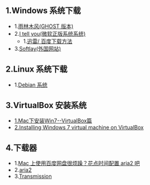 
## 1.Windows 系统下载

* 1.[雨林木风(GHOST 版本)](http://www.ylmf123.com/soft/html/398.html)
* 2.[I tell you(微软正版系统系统)](http://msdn.itellyou.cn/)
	* 1.[迅雷/ 百度下载方法](http://zhongce.sina.com.cn/article/view/17676/)
* 3.[Softlay(外国网站)](https://softlay.net/operating-system)

## 2.Linux 系统下载
* 1.[Debian 系统](http://cdimage.debian.org/debian-cd/)


## 3.VirtualBox 安装系统
* [1.Mac下安装Win7--VirtualBox篇](http://juanha.coding.me/2017/02/09/mac-win7-virtualbox/)
* [2.Installing Windows 7 virtual machine on VirtualBox](https://o7planning.org/en/11883/installing-windows-7-virtual-machine-on-virtualbox#a18908905)

## 4.下载器
* 1.[Mac 上使用百度网盘很烦躁？花点时间配置 aria2 吧](https://sspai.com/post/32167)
* 2.[aria2](https://aria2.github.io/)
* 3.[Transmission](https://transmissionbt.com/download/)
